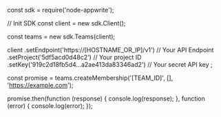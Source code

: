 const sdk = require('node-appwrite');

// Init SDK
const client = new sdk.Client();

const teams = new sdk.Teams(client);

client
    .setEndpoint('https://[HOSTNAME_OR_IP]/v1') // Your API Endpoint
    .setProject('5df5acd0d48c2') // Your project ID
    .setKey('919c2d18fb5d4...a2ae413da83346ad2') // Your secret API key
;

const promise = teams.createMembership('[TEAM_ID]', [], 'https://example.com');

promise.then(function (response) {
    console.log(response);
}, function (error) {
    console.log(error);
});